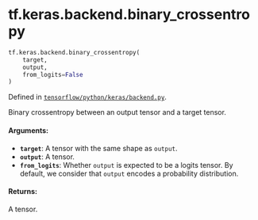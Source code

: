 <div itemscope itemtype="http://developers.google.com/ReferenceObject">
<meta itemprop="name" content="tf.keras.backend.binary_crossentropy" />
</div>

# tf.keras.backend.binary_crossentropy

``` python
tf.keras.backend.binary_crossentropy(
    target,
    output,
    from_logits=False
)
```



Defined in [`tensorflow/python/keras/backend.py`](https://www.tensorflow.org/code/tensorflow/python/keras/backend.py).

Binary crossentropy between an output tensor and a target tensor.

#### Arguments:

* <b>`target`</b>: A tensor with the same shape as `output`.
* <b>`output`</b>: A tensor.
* <b>`from_logits`</b>: Whether `output` is expected to be a logits tensor.
        By default, we consider that `output`
        encodes a probability distribution.


#### Returns:

A tensor.